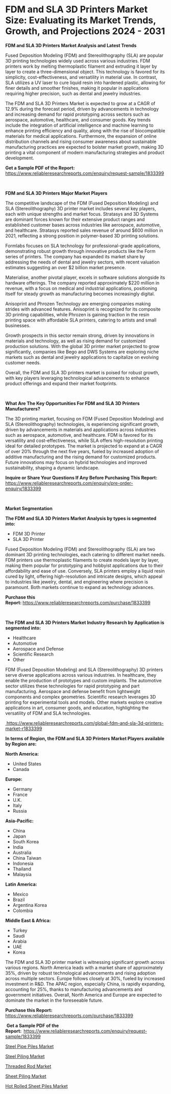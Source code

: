 <p><h1>FDM and SLA 3D Printers Market Size: Evaluating its Market Trends, Growth, and Projections 2024 - 2031</h1></p><p><strong>FDM and SLA 3D Printers Market Analysis and Latest Trends</strong></p>
<p><p>Fused Deposition Modeling (FDM) and Stereolithography (SLA) are popular 3D printing technologies widely used across various industries. FDM printers work by melting thermoplastic filament and extruding it layer by layer to create a three-dimensional object. This technology is favored for its simplicity, cost-effectiveness, and versatility in material use. In contrast, SLA utilizes a UV laser to cure liquid resin into hardened plastic, allowing for finer details and smoother finishes, making it popular in applications requiring higher precision, such as dental and jewelry industries.</p><p>The FDM and SLA 3D Printers Market is expected to grow at a CAGR of 12.9% during the forecast period, driven by advancements in technology and increasing demand for rapid prototyping across sectors such as aerospace, automotive, healthcare, and consumer goods. Key trends include the integration of artificial intelligence and machine learning to enhance printing efficiency and quality, along with the rise of biocompatible materials for medical applications. Furthermore, the expansion of online distribution channels and rising consumer awareness about sustainable manufacturing practices are expected to bolster market growth, making 3D printing a vital component of modern manufacturing strategies and product development.</p></p>
<p><strong>Get a Sample PDF of the Report:&nbsp;</strong> <a href="https://www.reliableresearchreports.com/enquiry/request-sample/1833399?utm_campaign=1588&utm_medium=2&utm_source=Github&utm_content=ia&utm_term=17102024&utm_id=fdm-and-sla-3d-printers">https://www.reliableresearchreports.com/enquiry/request-sample/1833399</a></p>
<p>&nbsp;</p>
<p><strong>FDM and SLA 3D Printers Major Market Players</strong></p>
<p><p>The competitive landscape of the FDM (Fused Deposition Modeling) and SLA (Stereolithography) 3D printer market includes several key players, each with unique strengths and market focus. Stratasys and 3D Systems are dominant forces known for their extensive product ranges and established customer bases across industries like aerospace, automotive, and healthcare. Stratasys reported sales revenue of around $600 million in 2021, reflecting a strong position in polymer-based 3D printing solutions.</p><p>Formlabs focuses on SLA technology for professional-grade applications, demonstrating robust growth through innovative products like the Form series of printers. The company has expanded its market share by addressing the needs of dental and jewelry sectors, with recent valuation estimates suggesting an over $2 billion market presence.</p><p>Materialise, another pivotal player, excels in software solutions alongside its hardware offerings. The company reported approximately $220 million in revenue, with a focus on medical and industrial applications, positioning itself for steady growth as manufacturing becomes increasingly digital.</p><p>Anisoprint and Phrozen Technology are emerging companies making strides with advanced features. Anisoprint is recognized for its composite 3D printing capabilities, while Phrozen is gaining traction in the resin printing space with affordable SLA printers, catering to artists and small businesses.</p><p>Growth prospects in this sector remain strong, driven by innovations in materials and technology, as well as rising demand for customized production solutions. With the global 3D printer market projected to grow significantly, companies like Bego and DWS Systems are exploring niche markets such as dental and jewelry applications to capitalize on evolving customer needs.</p><p>Overall, the FDM and SLA 3D printers market is poised for robust growth, with key players leveraging technological advancements to enhance product offerings and expand their market footprints.</p></p>
<p>&nbsp;</p>
<p><strong>What Are The Key Opportunities For FDM and SLA 3D Printers Manufacturers?</strong></p>
<p><p>The 3D printing market, focusing on FDM (Fused Deposition Modeling) and SLA (Stereolithography) technologies, is experiencing significant growth, driven by advancements in materials and applications across industries such as aerospace, automotive, and healthcare. FDM is favored for its versatility and cost-effectiveness, while SLA offers high-resolution printing ideal for detailed prototypes. The market is projected to expand at a CAGR of over 20% through the next five years, fueled by increased adoption of additive manufacturing and the rising demand for customized products. Future innovations may focus on hybrid technologies and improved sustainability, shaping a dynamic landscape.</p></p>
<p><strong>Inquire or Share Your Questions If Any Before Purchasing This Report:</strong> <a href="https://www.reliableresearchreports.com/enquiry/pre-order-enquiry/1833399?utm_campaign=1588&utm_medium=2&utm_source=Github&utm_content=ia&utm_term=17102024&utm_id=fdm-and-sla-3d-printers">https://www.reliableresearchreports.com/enquiry/pre-order-enquiry/1833399</a></p>
<p>&nbsp;</p>
<p><strong>Market Segmentation</strong></p>
<p><strong>The FDM and SLA 3D Printers Market Analysis by types is segmented into:</strong></p>
<p><ul><li>FDM 3D Printer</li><li>SLA 3D Printer</li></ul></p>
<p><p>Fused Deposition Modeling (FDM) and Stereolithography (SLA) are two dominant 3D printing technologies, each catering to different market needs. FDM printers use thermoplastic filaments to create models layer by layer, making them popular for prototyping and hobbyist applications due to their affordability and ease of use. Conversely, SLA printers employ a liquid resin cured by light, offering high-resolution and intricate designs, which appeal to industries like jewelry, dental, and engineering where precision is paramount. Both markets continue to expand as technology advances.</p></p>
<p><strong>Purchase this Report:&nbsp;</strong><a href="https://www.reliableresearchreports.com/purchase/1833399?utm_campaign=1588&utm_medium=2&utm_source=Github&utm_content=ia&utm_term=17102024&utm_id=fdm-and-sla-3d-printers">https://www.reliableresearchreports.com/purchase/1833399</a></p>
<p>&nbsp;</p>
<p><strong>The FDM and SLA 3D Printers Market Industry Research by Application is segmented into:</strong></p>
<p><ul><li>Healthcare</li><li>Automotive</li><li>Aerospace and Defense</li><li>Scientific Research</li><li>Other</li></ul></p>
<p><p>FDM (Fused Deposition Modeling) and SLA (Stereolithography) 3D printers serve diverse applications across various industries. In healthcare, they enable the production of prototypes and custom implants. The automotive sector utilizes these technologies for rapid prototyping and part manufacturing. Aerospace and defense benefit from lightweight components and complex geometries. Scientific research leverages 3D printing for experimental tools and models. Other markets explore creative applications in art, consumer goods, and education, highlighting the versatility of FDM and SLA technologies.</p></p>
<p><a href="https://www.reliableresearchreports.com/global-fdm-and-sla-3d-printers-market-r1833399?utm_campaign=1588&utm_medium=2&utm_source=Github&utm_content=ia&utm_term=17102024&utm_id=fdm-and-sla-3d-printers">&nbsp;https://www.reliableresearchreports.com/global-fdm-and-sla-3d-printers-market-r1833399</a></p>
<p><strong>In terms of Region, the FDM and SLA 3D Printers Market Players available by Region are:</strong></p>
<p>
    <p> <strong> North America: </strong>
        <ul>
            <li>United States</li>
            <li>Canada</li>
        </ul>
        </p> 
    <p> <strong> Europe: </strong>
        <ul>
            <li>Germany</li>
            <li>France</li>
            <li>U.K.</li>
            <li>Italy</li>
            <li>Russia</li>
        </ul>
        </p> 
    <p> <strong> Asia-Pacific: </strong>
        <ul>
            <li>China</li>
            <li>Japan</li>
            <li>South Korea</li>
            <li>India</li>
            <li>Australia</li>
            <li>China Taiwan</li>
            <li>Indonesia</li>
            <li>Thailand</li>
            <li>Malaysia</li>
        </ul>
        </p> 
    <p> <strong> Latin America: </strong>
        <ul>
            <li>Mexico</li>
            <li>Brazil</li>
            <li>Argentina Korea</li>
            <li>Colombia</li>
        </ul>
        </p> 
    <p> <strong> Middle East & Africa: </strong>
        <ul>
            <li>Turkey</li>
            <li>Saudi</li>
            <li>Arabia</li>
            <li>UAE</li>
            <li>Korea</li>
        </ul>
    </p>
    </p>
<p><p>The FDM and SLA 3D printer market is witnessing significant growth across various regions. North America leads with a market share of approximately 35%, driven by robust technological advancements and rising adoption across multiple sectors. Europe follows closely at 30%, fueled by increased investment in R&D. The APAC region, especially China, is rapidly expanding, accounting for 25%, thanks to manufacturing advancements and government initiatives. Overall, North America and Europe are expected to dominate the market in the foreseeable future.</p></p>
<p><strong>Purchase this Report: </strong><a href="https://www.reliableresearchreports.com/purchase/1833399?utm_campaign=1588&utm_medium=2&utm_source=Github&utm_content=ia&utm_term=17102024&utm_id=fdm-and-sla-3d-printers">https://www.reliableresearchreports.com/purchase/1833399</a></p>
<p>&nbsp;<strong>Get a Sample PDF of the Report:&nbsp;&nbsp;</strong><a href="https://www.reliableresearchreports.com/enquiry/request-sample/1833399?utm_campaign=1588&utm_medium=2&utm_source=Github&utm_content=ia&utm_term=17102024&utm_id=fdm-and-sla-3d-printers">https://www.reliableresearchreports.com/enquiry/request-sample/1833399</a></p>
<p><strong></strong></p>
<p><p><a href="https://www.linkedin.com/pulse/steel-pipe-piles-market-growth-outlook-from-2024-2031-projecting-a81je?utm_campaign=1588&utm_medium=2&utm_source=Github&utm_content=ia&utm_term=17102024&utm_id=fdm-and-sla-3d-printers">Steel Pipe Piles Market</a></p><p><a href="https://www.linkedin.com/pulse/steel-piling-market-share-analysis-growth-trends-forecasts-p4p1e?utm_campaign=1588&utm_medium=2&utm_source=Github&utm_content=ia&utm_term=17102024&utm_id=fdm-and-sla-3d-printers">Steel Piling Market</a></p><p><a href="https://www.linkedin.com/pulse/global-threaded-rod-industry-analysis-share-growth-trends-cri3e?utm_campaign=1588&utm_medium=2&utm_source=Github&utm_content=ia&utm_term=17102024&utm_id=fdm-and-sla-3d-printers">Threaded Rod Market</a></p><p><a href="https://www.linkedin.com/pulse/global-sheet-piling-market-forecast-2024-2031-trends-itwbe?utm_campaign=1588&utm_medium=2&utm_source=Github&utm_content=ia&utm_term=17102024&utm_id=fdm-and-sla-3d-printers">Sheet Piling Market</a></p><p><a href="https://www.linkedin.com/pulse/global-hot-rolled-sheet-piles-industry-analysis-report-c367e?utm_campaign=1588&utm_medium=2&utm_source=Github&utm_content=ia&utm_term=17102024&utm_id=fdm-and-sla-3d-printers">Hot Rolled Sheet Piles Market</a></p></p>